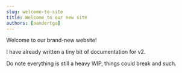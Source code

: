 ```yaml
---
slug: welcome-to-site
title: Welcome to our new site
authors: [nandertga]
---
```


Welcome to our brand-new website!

<!-- truncate -->

I have already written a tiny bit of documentation for v2.

Do note everything is still a heavy WIP, things could break and such.
